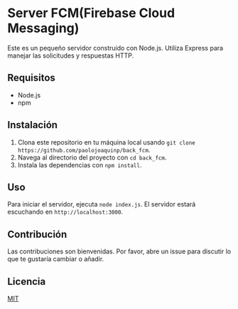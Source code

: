 # Server FCM(Firebase Cloud Messaging)

Este es un pequeño servidor construido con Node.js. Utiliza Express para manejar las solicitudes y respuestas HTTP.

## Requisitos

- Node.js
- npm

## Instalación

1. Clona este repositorio en tu máquina local usando `git clone https://github.com/paolojoaquinp/back_fcm`.
2. Navega al directorio del proyecto con `cd back_fcm`.
3. Instala las dependencias con `npm install`.

## Uso

Para iniciar el servidor, ejecuta `node index.js`. El servidor estará escuchando en `http://localhost:3000`.

## Contribución

Las contribuciones son bienvenidas. Por favor, abre un issue para discutir lo que te gustaría cambiar o añadir.

## Licencia

[MIT](https://choosealicense.com/licenses/mit/)